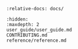 ```{include} ../README.md
:relative-docs: docs/

```

```{toctree}
:hidden:
:maxdepth: 2
user_guide/user_guide.md
CONTRIBUTING.md
reference/reference.md
```
